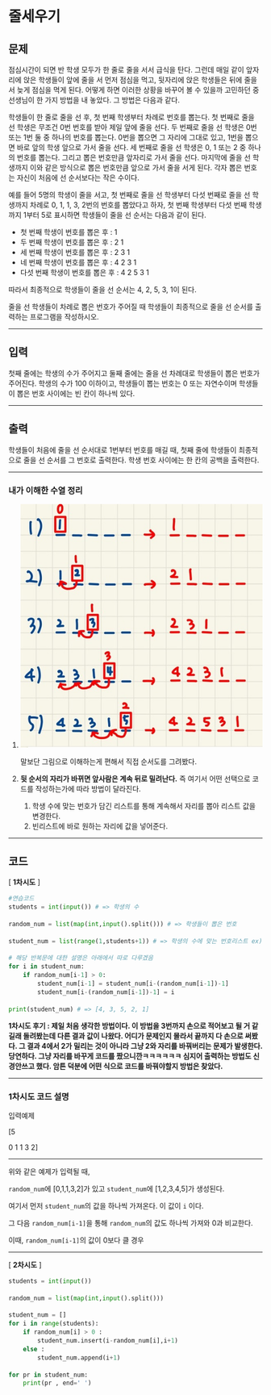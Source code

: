 # 줄세우기

## 문제

점심시간이 되면 반 학생 모두가 한 줄로 줄을 서서 급식을 탄다. 그런데 매일 같이 앞자리에 앉은 학생들이 앞에 줄을 서 먼저 점심을 먹고, 뒷자리에 앉은 학생들은 뒤에 줄을 서 늦게 점심을 먹게 된다. 어떻게 하면 이러한 상황을 바꾸어 볼 수 있을까 고민하던 중 선생님이 한 가지 방법을 내 놓았다. 그 방법은 다음과 같다.

학생들이 한 줄로 줄을 선 후, 첫 번째 학생부터 차례로 번호를 뽑는다. 첫 번째로 줄을 선 학생은 무조건 0번 번호를 받아 제일 앞에 줄을 선다. 두 번째로 줄을 선 학생은 0번 또는 1번 둘 중 하나의 번호를 뽑는다. 0번을 뽑으면 그 자리에 그대로 있고, 1번을 뽑으면 바로 앞의 학생 앞으로 가서 줄을 선다. 세 번째로 줄을 선 학생은 0, 1 또는 2 중 하나의 번호를 뽑는다. 그리고 뽑은 번호만큼 앞자리로 가서 줄을 선다. 마지막에 줄을 선 학생까지 이와 같은 방식으로 뽑은 번호만큼 앞으로 가서 줄을 서게 된다. 각자 뽑은 번호는 자신이 처음에 선 순서보다는 작은 수이다.

예를 들어 5명의 학생이 줄을 서고, 첫 번째로 줄을 선 학생부터 다섯 번째로 줄을 선 학생까지 차례로 0, 1, 1, 3, 2번의 번호를 뽑았다고 하자, 첫 번째 학생부터 다섯 번째 학생까지 1부터 5로 표시하면 학생들이 줄을 선 순서는 다음과 같이 된다.

- 첫 번째 학생이 번호를 뽑은 후 : 1
- 두 번째 학생이 번호를 뽑은 후 : 2 1
- 세 번째 학생이 번호를 뽑은 후 : 2 3 1
- 네 번째 학생이 번호를 뽑은 후 : 4 2 3 1
- 다섯 번째 학생이 번호를 뽑은 후 : 4 2 5 3 1

따라서 최종적으로 학생들이 줄을 선 순서는 4, 2, 5, 3, 1이 된다.

줄을 선 학생들이 차례로 뽑은 번호가 주어질 때 학생들이 최종적으로 줄을 선 순서를 출력하는 프로그램을 작성하시오.

---

## 입력

첫째 줄에는 학생의 수가 주어지고 둘째 줄에는 줄을 선 차례대로 학생들이 뽑은 번호가 주어진다. 학생의 수가 100 이하이고, 학생들이 뽑는 번호는 0 또는 자연수이며 학생들이 뽑은 번호 사이에는 빈 칸이 하나씩 있다.

---

## 출력

학생들이 처음에 줄을 선 순서대로 1번부터 번호를 매길 때, 첫째 줄에 학생들이 최종적으로 줄을 선 순서를 그 번호로 출력한다. 학생 번호 사이에는 한 칸의 공백을 출력한다.

---

### 내가 이해한 수열 정리

1. ![](2605_줄세우기.assets/KakaoTalk_20220207_213937901.jpg)

   말보단 그림으로 이해하는게 편해서 직접 순서도를 그려봤다.

2. **뒷 순서의 자리가 바뀌면 앞사람은 계속 뒤로 밀려난다.** 즉 여기서 어떤 선택으로 코드를 작성하는가에 따라 방법이 달라진다.
   1. 학생 수에 맞는 번호가 담긴 리스트를 통해 계속해서 자리를 뽑아 리스트 값을 변경한다.
   2. 빈리스트에 바로 원하는 자리에 값을 넣어준다.

---

## 코드

[ **1차시도** ]

```python
#연습코드
students = int(input()) # => 학생의 수

random_num = list(map(int,input().split())) # => 학생들이 뽑은 번호

student_num = list(range(1,students+1)) # => 학생의 수에 맞는 번호리스트 ex) [1,2,3,4,5]

# 해당 반복문에 대한 설명은 아래에서 따로 다루겠음
for i in student_num:
    if random_num[i-1] > 0:
        student_num[i-1] = student_num[i-(random_num[i-1])-1]
        student_num[i-(random_num[i-1])-1] = i
        
print(student_num) # => [4, 3, 5, 2, 1]
```

**1차시도 후기 : 제일 처음 생각한 방법이다. 이 방법을 3번까지 손으로 적어보고 될 거 같길래 돌려봤는데 다른 결과 값이 나왔다. 어디가 문제인지 몰라서 끝까지 다 손으로 써봤다. 그 결과 4에서 2가 밀리는 것이 아니라 그냥 2와 자리를 바꿔버리는 문제가 발생한다. 당연하다. 그냥 자리를 바꾸게 코드를 짰으니깐ㅋㅋㅋㅋㅋㅋ 심지어 출력하는 방법도 신경안쓰고 했다. 암튼 덕분에 어떤 식으로 코드를 바꿔야할지 방법은 찾았다.**

---

### 1차시도 코드 설명

입력예제

[5

0 1 1 3 2]

---

위와 같은 예제가 입력될 때,

`random_num`에 [0,1,1,3,2]가 있고 `student_num`에 [1,2,3,4,5]가 생성된다.

여기서 먼저 `student_num`의 값을 하나씩 가져온다. 이 값이 `i` 이다.

그 다음 `random_num[i-1]`을 통해 `random_num`의 값도 하나씩 가져와 0과 비교한다.

이때,  `random_num[i-1]`의 값이  0보다 클 경우

---

[ **2차시도** ]

```python
students = int(input())

random_num = list(map(int,input().split()))

student_num = []
for i in range(students):
    if random_num[i] > 0 :
        student_num.insert(i-random_num[i],i+1)
    else :
        student_num.append(i+1)

for pr in student_num:
    print(pr , end=' ')
```

